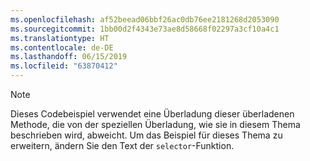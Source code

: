 ```yaml
---
ms.openlocfilehash: af52beead06bbf26ac0db76ee2181268d2053090
ms.sourcegitcommit: 1bb00d2f4343e73ae8d58668f02297a3cf10a4c1
ms.translationtype: HT
ms.contentlocale: de-DE
ms.lasthandoff: 06/15/2019
ms.locfileid: "63870412"
---
```

> [!NOTE]
>  Dieses Codebeispiel verwendet eine Überladung dieser überladenen Methode, die von der speziellen Überladung, wie sie in diesem Thema beschrieben wird, abweicht. Um das Beispiel für dieses Thema zu erweitern, ändern Sie den Text der `selector`-Funktion.
